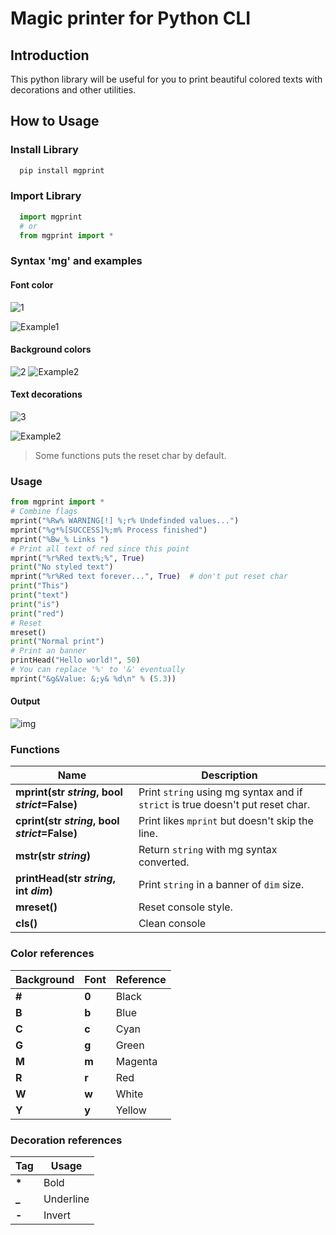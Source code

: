 # Magic printer for Python CLI
## Introduction
This python library will be useful for you to print beautiful colored texts with decorations and other utilities.
## How to Usage
### Install Library
```bash
  pip install mgprint
```
### Import Library
```python
  import mgprint
  # or
  from mgprint import *
```
### Syntax 'mg' and examples
#### Font color
![1](docs/img/1-min.png)

![Example1](docs/img/d1-min.png)
#### Background colors
![2](docs/img/2-min.png)
![Example2](docs/img/d2-min.png)
#### Text decorations
![3](docs/img/3-min.png)

![Example2](docs/img/d3-min.png)
> Some functions puts the reset char by default.
### Usage
```python
from mgprint import *
# Combine flags
mprint("%Rw% WARNING[!] %;r% Undefinded values...")
mprint("%g*%[SUCCESS]%;m% Process finished")
mprint("%Bw_% Links ")
# Print all text of red since this point
mprint("%r%Red text%;%", True)
print("No styled text")
mprint("%r%Red text forever...", True)  # don't put reset char
print("This")
print("text")
print("is")
print("red")
# Reset
mreset()
print("Normal print")
# Print an banner
printHead("Hello world!", 50)
# You can replace '%' to '&' eventually
mprint("&g&Value: &;y& %d\n" % (5.3))
```
#### Output
![img](docs/img/demo-min.png)

### Functions
Name       | Description
-----------|------------
**mprint(**str *string*, bool *strict*=False**)** | Print `string` using mg syntax and if `strict` is true doesn't put reset char.
**cprint(**str *string*, bool *strict*=False**)** | Print likes `mprint` but doesn't skip the line.
**mstr(**str _string_**)**| Return `string` with mg syntax converted.
**printHead(**str _string_, int _dim_**)** | Print `string` in a banner of `dim` size.
**mreset()**| Reset console style.
 **cls()**| Clean console

### Color references

Background | Font  | Reference
-----------|-------|----------
 **#**     | **0** | Black
 **B**     | **b** | Blue
 **C**     | **c** | Cyan
 **G**     | **g** | Green
 **M**     | **m** | Magenta
 **R**     | **r** | Red
 **W**     | **w** | White
 **Y**     | **y** | Yellow

### Decoration references
 Tag     | Usage
---------|------
 **\***  | Bold
 **\_**  | Underline
 **\-**  | Invert
